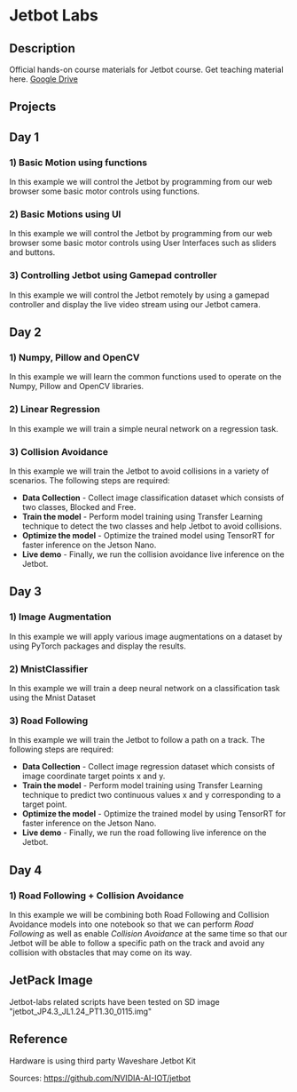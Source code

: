 # Jetbot Labs

## Description

Official hands-on course materials for Jetbot course. Get teaching material here. [Google Drive](https://drive.google.com/drive/folders/1kouNSwzXxB1WmOn5PEQBK9Xc_rnNbilq?usp=sharing)

## Projects

## Day 1

### 1) Basic Motion using functions

In this example we will control the Jetbot by programming from our web browser some basic motor controls using functions.

### 2) Basic Motions using UI

In this example we will control the Jetbot by programming from our web browser some basic motor controls using User Interfaces such as sliders and buttons.

### 3) Controlling Jetbot using Gamepad controller

In this example we will control the Jetbot remotely by using a gamepad controller and display the live video stream using our Jetbot camera.

## Day 2

### 1) Numpy, Pillow and OpenCV

In this example we will learn the common functions used to operate on the Numpy, Pillow and OpenCV libraries.   

### 2) Linear Regression

In this example we will train a simple neural network on a regression task.

 ### 3) Collision Avoidance

In this example we will train the Jetbot to avoid collisions in a variety of scenarios. The following steps are required:

- **Data Collection** - Collect image classification dataset which consists of two classes, Blocked and Free.  
- **Train the model** - Perform model training using Transfer Learning technique to detect the two classes and help Jetbot to avoid collisions.  
- **Optimize the model** - Optimize the trained model using TensorRT for faster inference on the Jetson Nano.  
- **Live demo** - Finally, we run the collision avoidance live inference on the Jetbot.

## Day 3

### 1) Image Augmentation

In this example we will apply various image augmentations on a dataset by using PyTorch packages and display the results.

### 2) MnistClassifier

In this example we will train a deep neural network on a classification task using the Mnist Dataset 

### 3) Road Following

In this example we will train the Jetbot to follow a path on a track. The following steps are required:

- **Data Collection** - Collect image regression dataset which consists of image coordinate target points x and y. 
- **Train the model** - Perform model training using Transfer Learning technique to predict two continuous values x and y corresponding to a target point.  
- **Optimize the model** - Optimize the trained model by using TensorRT for faster inference on the Jetson Nano.  
- **Live demo** - Finally, we run the road following live inference on the Jetbot. 

## Day 4

### 1) Road Following + Collision Avoidance

In this example we will be combining both Road Following and Collision Avoidance models into one notebook so that we can perform *Road Following* as well as enable *Collision Avoidance* at the same time so that our Jetbot will be able to follow a specific path on the track and avoid any collision with obstacles that may come on its way.

## JetPack Image

Jetbot-labs related scripts have been tested on SD image "jetbot_JP4.3_JL1.24_PT1.30_0115.img"

## Reference

Hardware is using third party Waveshare Jetbot Kit

Sources: https://github.com/NVIDIA-AI-IOT/jetbot
